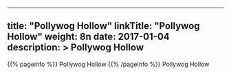 
---
title: "Pollywog Hollow"
linkTitle: "Pollywog Hollow"
weight: 8n
date: 2017-01-04
description: >
 Pollywog Hollow
---

{{% pageinfo %}}
Pollywog Hollow
{{% /pageinfo %}}
Pollywog Hollow
